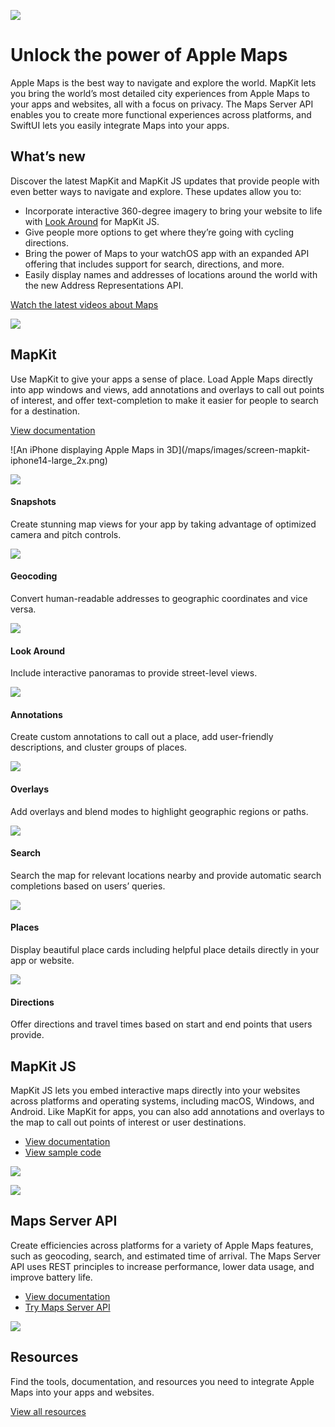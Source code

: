 ![](/assets/elements/icons/maps/maps-96x96_2x.png)

# Unlock the power of Apple Maps

Apple Maps is the best way to navigate and explore the world. MapKit lets you
bring the world’s most detailed city experiences from Apple Maps to your apps
and websites, all with a focus on privacy. The Maps Server API enables you to
create more functional experiences across platforms, and SwiftUI lets you
easily integrate Maps into your apps.

## What’s new

Discover the latest MapKit and MapKit JS updates that provide people with even
better ways to navigate and explore. These updates allow you to:

  * Incorporate interactive 360-degree imagery to bring your website to life with [Look Around](/maps/sample-code/interactive-look-around/) for MapKit JS.
  * Give people more options to get where they’re going with cycling directions.
  * Bring the power of Maps to your watchOS app with an expanded API offering that includes support for search, directions, and more.
  * Easily display names and addresses of locations around the world with the new Address Representations API.

[Watch the latest videos about Maps](/videos/maps-location/)

![](/assets/elements/icons/mapkit/mapkit-64x64_2x.png)

## MapKit

Use MapKit to give your apps a sense of place. Load Apple Maps directly into
app windows and views, add annotations and overlays to call out points of
interest, and offer text-completion to make it easier for people to search for
a destination.

[View documentation](/documentation/mapkit/)

![An iPhone displaying Apple Maps in 3D](/maps/images/screen-mapkit-
iphone14-large_2x.png)

![](/maps/images/camera-metering.svg)

#### Snapshots

Create stunning map views for your app by taking advantage of optimized camera
and pitch controls.

![](/maps/images/globe.svg)

#### Geocoding

Convert human-readable addresses to geographic coordinates and vice versa.

![](/maps/images/look-around.svg)

#### Look Around

Include interactive panoramas to provide street-level views.

![](/maps/images/annotate.svg)

#### Annotations

Create custom annotations to call out a place, add user-friendly descriptions,
and cluster groups of places.

![](/maps/images/overlays.svg)

#### Overlays

Add overlays and blend modes to highlight geographic regions or paths.

![](/maps/images/search.svg)

#### Search

Search the map for relevant locations nearby and provide automatic search
completions based on users’ queries.

![](/maps/images/mappin-and-elipse.svg)

#### Places

Display beautiful place cards including helpful place details directly in your
app or website.

![](/maps/images/directions.svg)

#### Directions

Offer directions and travel times based on start and end points that users
provide.

## MapKit JS

MapKit JS lets you embed interactive maps directly into your websites across
platforms and operating systems, including macOS, Windows, and Android. Like
MapKit for apps, you can also add annotations and overlays to the map to call
out points of interest or user destinations.

  * [View documentation](/documentation/mapkitjs/)
  * [View sample code](/maps/sample-code/)

![](/maps/images/screen-hero-medium_2x.png)

![](/maps/images/maps-server-api.svg)

## Maps Server API

Create efficiencies across platforms for a variety of Apple Maps features,
such as geocoding, search, and estimated time of arrival. The Maps Server API
uses REST principles to increase performance, lower data usage, and improve
battery life.

  * [View documentation](/documentation/applemapsserverapi/)
  * [Try Maps Server API](/maps/try-maps-server-api/)

![](/maps/images/resources.svg)

## Resources

Find the tools, documentation, and resources you need to integrate Apple Maps
into your apps and websites.

[View all resources](/maps/resources/)


